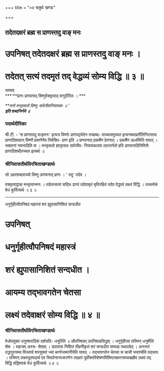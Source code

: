 +++
title = "०४ चतुर्थः खण्डः"

+++


## तदेतदक्षरं ब्रह्म स प्राणस्तदु वाङ् मनः

# उपनिषत् तदेतदक्षरं ब्रह्म स प्राणस्तदु वाङ् मनः । 

# तदेतत् सत्यं तदमृतं तद् वेद्धव्यं सोम्य विद्धि ॥ ३ ॥

भाष्यम्  
***'**प्राणः प्रणयनाद् विष्णुर्वक्तृत्वाद् वागुदीरितः । ***

***मनो मन्तृत्वतो विष्णुः सर्वजीवनियामकः ॥ '  
**इति शब्दनिर्णये ॥***

### **पदार्थदीपिका**

श्री.टी. - ‘स प्राणस्तदु वाङ्मनः' इत्यत्र विष्णोः प्राणाद्यभेदेन तच्छब्द- वाच्यत्वमुच्यत इत्यन्यथाप्रतीतिनिरासाय प्राणादिशब्दान् विष्णौ प्रमाणेनैव निर्वक्ति- प्राण इति ॥ प्रणयनात् प्रकर्षेण प्रेरणात् । प्रकर्षेण ऊर्ध्वमिति यावत् । भक्तानां नयनादिति वा । मन्तृत्वतो ज्ञातृत्वतः सर्वजीव- नियामकतया तदन्तर्गतो हरिः प्रणयनादिनिमित्तैः प्राणादिशब्दैरुच्यत इत्यर्थः ॥

### **श्रीनिवासतीर्थविरचिताखण्डार्थः**

सो ऽक्षरशब्दवाच्यो विष्णुः प्रणयनात् प्राणः । ' तदु' तदेव ।

वक्तृत्वाद्वाक् मन्तृत्वान्मनः । तदेतत्सत्यं सद्भिः प्राप्यं तदेवामृतं मृतिरहितं तदेव वेद्धव्यं लक्ष्यं विद्धि । तत्कर्मकं बेधं कुर्वित्यर्थः ॥ ३ ॥

------------------------------------------------------------------------

धनुर्गृहीत्वौपनिषदं महास्त्रं शरं ह्युपासानिशितं सन्दधीत

# उपनिषत्

# धनुर्गृहीत्वौपनिषदं महास्त्रं

# शरं ह्युपासानिशितं सन्दधीत । 

# आयम्य तद्भावगतेन चेतसा

# लक्ष्यं तदेवाक्षरं सोम्य विद्धि ॥ ४ ॥

### **श्रीनिवासतीर्थविरचिताखण्डार्थः**

वेधोपयुक्तं धनुश्शरादिकं दर्शयति- धनुरिति ॥ औपनिषदम् उपनिषत्प्रसिद्धम् । धनुर्गृहीत्वा तस्मिन् धनुषीति शेषः । महात्रम् अस्त्र- श्रेष्ठम् । उपासया निशितं तीक्ष्णीकृतं शरं सन्दधीत सम्यक् स्थापयेत् । अनन्तरं तद्धनुरायम्य विस्तार्य शरयुक्तां ज्यां कर्णान्तमानीयेति यावत् । तद्भावगतेन चेतसा स चासौ भावश्चेति तद्भावः । तस्मिन् लक्ष्यभूतपदार्थ एव स्थितेनान्तःकरणेन तदक्षरं पूर्वोक्तविशेषणविशिष्टमक्षरनामकब्रह्मैव लक्ष्यं तद् विद्धि तद्विषयकं वेधं कुर्वित्यर्थः ॥ ४ ॥

